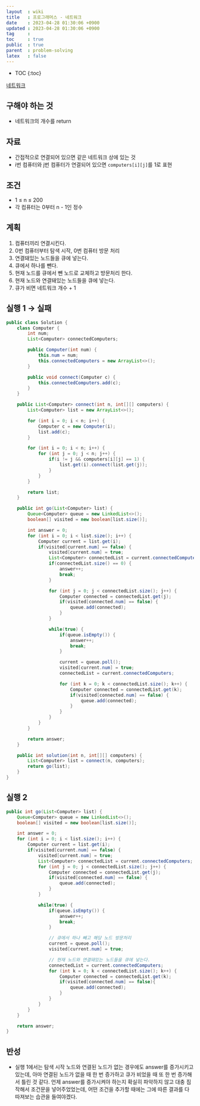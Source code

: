 ```yaml
---
layout  : wiki
title   : 프로그래머스 - 네트워크
date    : 2023-04-28 01:30:06 +0900
updated : 2023-04-28 01:30:06 +0900
tag     : 
toc     : true
public  : true
parent  : problem-solving
latex   : false
---
```


* TOC
{:toc}

[네트워크](https://school.programmers.co.kr/learn/courses/30/lessons/43162)

## 구해야 하는 것
- 네트워크의 개수를 return

## 자료
- 간접적으로 연결되어 있으면 같은 네트워크 상에 있는 것
- i번 컴퓨터와 j번 컴퓨터가 연결되어 있으면 `computers[i][j]`를 1로 표현

## 조건
- 1 ≤ n ≤ 200
- 각 컴퓨터는 0부터 n - 1인 정수

## 계획
1. 컴퓨터끼리 연결시킨다.
2. 0번 컴퓨터부터 탐색 시작, 0번 컴퓨터 방문 처리
3. 연결돼있는 노드들을 큐에 넣는다.
4. 큐에서 하나를 뺀다.
5. 현재 노드를 큐에서 뺀 노드로 교체하고 방문처리 한다.
6. 현재 노드와 연결돼있는 노드들을 큐에 넣는다.
7. 큐가 비면 네트워크 개수 + 1

## 실행 1 → 실패

```java
public class Solution {
    class Computer {
        int num;
        List<Computer> connectedComputers;

        public Computer(int num) {
            this.num = num;
            this.connectedComputers = new ArrayList<>();
        }

        public void connect(Computer c) {
            this.connectedComputers.add(c);
        }
    }

    public List<Computer> connect(int n, int[][] computers) {
        List<Computer> list = new ArrayList<>();

        for (int i = 0; i < n; i++) {
            Computer c = new Computer(i);
            list.add(c);
        }

        for (int i = 0; i < n; i++) {
            for (int j = 0; j < n; j++) {
                if(i != j && computers[i][j] == 1) {
                    list.get(i).connect(list.get(j));
                }
            }
        }

        return list;
    }

    public int go(List<Computer> list) {
        Queue<Computer> queue = new LinkedList<>();
        boolean[] visited = new boolean[list.size()];

        int answer = 0;
        for (int i = 0; i < list.size(); i++) {
            Computer current = list.get(i);
            if(visited[current.num] == false) {
                visited[current.num] = true;
                List<Computer> connectedList = current.connectedComputers;
                if(connectedList.size() == 0) {
                    answer++;
                    break;
                }

                for (int j = 0; j < connectedList.size(); j++) {
                    Computer connected = connectedList.get(j);
                    if(visited[connected.num] == false) {
                        queue.add(connected);
                    }
                }

                while(true) {
                    if(queue.isEmpty()) {
                        answer++;
                        break;
                    }

                    current = queue.poll();
                    visited[current.num] = true;
                    connectedList = current.connectedComputers;

                    for (int k = 0; k < connectedList.size(); k++) {
                        Computer connected = connectedList.get(k);
                        if(visited[connected.num] == false) {
                            queue.add(connected);
                        }
                    }
                }
            }
        }

        return answer;
    }

    public int solution(int n, int[][] computers) {
        List<Computer> list = connect(n, computers);
        return go(list);
    }
}
```

## 실행 2

```java
public int go(List<Computer> list) {
    Queue<Computer> queue = new LinkedList<>();
    boolean[] visited = new boolean[list.size()];

    int answer = 0;
    for (int i = 0; i < list.size(); i++) {
        Computer current = list.get(i);
        if(visited[current.num] == false) {
            visited[current.num] = true;
            List<Computer> connectedList = current.connectedComputers;
            for (int j = 0; j < connectedList.size(); j++) {
                Computer connected = connectedList.get(j);
                if(visited[connected.num] == false) {
                    queue.add(connected);
                }
            }

            while(true) {
                if(queue.isEmpty()) {
                    answer++;
                    break;
                }

                // 큐에서 하나 빼고 해당 노드 방문처리
                current = queue.poll();
                visited[current.num] = true;

                // 현재 노드와 연결돼있는 노드들을 큐에 넣는다.
                connectedList = current.connectedComputers;
                for (int k = 0; k < connectedList.size(); k++) {
                    Computer connected = connectedList.get(k);
                    if(visited[connected.num] == false){
                        queue.add(connected);
                    }
                }
            }
        }
    }

    return answer;
}
```

## 반성
- 실행 1에서는 탐색 시작 노드와 연결된 노드가 없는 경우에도 answer를 증가시키고 있는데, 아마 연결된 노드가 없을 때 한 번 증가하고 큐가 비었을 때 또 한 번 증가해서 틀린 것 같다. 언제 answer를 증가시켜야 하는지 확실히 파악하지 않고 대충 짐작해서 조건문을 넣어주었었는데, 어떤 조건을 추가할 때에는 그에 따른 결과를 다 따져보는 습관을 들여야겠다.

